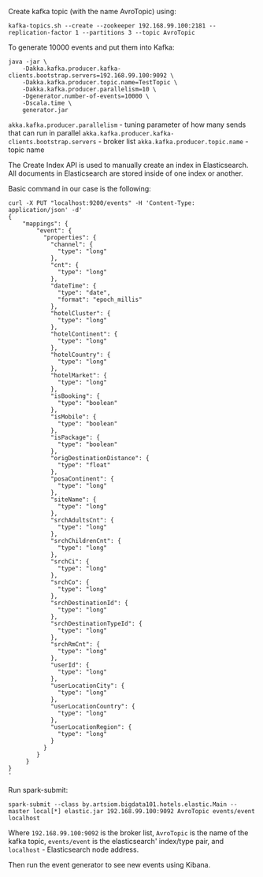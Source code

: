Create kafka topic (with the name AvroTopic) using:

```
kafka-topics.sh --create --zookeeper 192.168.99.100:2181 --replication-factor 1 --partitions 3 --topic AvroTopic
```

To generate 10000 events and put them into Kafka:

```
java -jar \
    -Dakka.kafka.producer.kafka-clients.bootstrap.servers=192.168.99.100:9092 \
    -Dakka.kafka.producer.topic.name=TestTopic \
    -Dakka.kafka.producer.parallelism=10 \
    -Dgenerator.number-of-events=10000 \
    -Dscala.time \
    generator.jar
```

`akka.kafka.producer.parallelism` - tuning parameter of how many sends that can run in parallel
`akka.kafka.producer.kafka-clients.bootstrap.servers` - broker list
`akka.kafka.producer.topic.name` - topic name


The Create Index API is used to manually create an index in Elasticsearch. All documents in Elasticsearch are stored inside of one index or another.

Basic command in our case is the following:

```
curl -X PUT "localhost:9200/events" -H 'Content-Type: application/json' -d'
{
    "mappings": {
        "event": {
          "properties": {
            "channel": {
              "type": "long"
            },
            "cnt": {
              "type": "long"
            },
            "dateTime": {
              "type": "date",
    		  "format": "epoch_millis"
            },
            "hotelCluster": {
              "type": "long"
            },
            "hotelContinent": {
              "type": "long"
            },
            "hotelCountry": {
              "type": "long"
            },
            "hotelMarket": {
              "type": "long"
            },
            "isBooking": {
              "type": "boolean"
            },
            "isMobile": {
              "type": "boolean"
            },
            "isPackage": {
              "type": "boolean"
            },
            "origDestinationDistance": {
              "type": "float"
            },
            "posaContinent": {
              "type": "long"
            },
            "siteName": {
              "type": "long"
            },
            "srchAdultsCnt": {
              "type": "long"
            },
            "srchChildrenCnt": {
              "type": "long"
            },
            "srchCi": {
              "type": "long"
            },
            "srchCo": {
              "type": "long"
            },
            "srchDestinationId": {
              "type": "long"
            },
            "srchDestinationTypeId": {
              "type": "long"
            },
            "srchRmCnt": {
              "type": "long"
            },
            "userId": {
              "type": "long"
            },
            "userLocationCity": {
              "type": "long"
            },
            "userLocationCountry": {
              "type": "long"
            },
            "userLocationRegion": {
              "type": "long"
            }
          }
        }
     }
}
'
```

Run spark-submit:

```
spark-submit --class by.artsiom.bigdata101.hotels.elastic.Main --master local[*] elastic.jar 192.168.99.100:9092 AvroTopic events/event localhost
```

Where `192.168.99.100:9092` is the broker list, `AvroTopic` is the name of the kafka topic, `events/event` is the elasticsearch' index/type pair, and `localhost` - Elasticsearch node address.

Then run the event generator to see new events using Kibana.